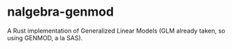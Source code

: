# nalgebra-genmod
A Rust implementation of Generalized Linear Models (GLM already taken, so using GENMOD, a la SAS).
